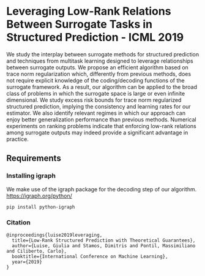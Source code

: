 # Leveraging Low-Rank Relations Between Surrogate Tasks in Structured Prediction - ICML 2019
We study the interplay between surrogate methods for structured prediction and techniques from multitask learning designed to leverage relationships between surrogate outputs. We propose an efficient algorithm based on trace norm regularization which, differently from previous methods, does not require explicit knowledge of the coding/decoding functions of the surrogate framework. As a result, our algorithm can be applied to the broad class of problems in which the surrogate space is large or even infinite dimensional. We study excess risk bounds for trace norm regularized structured prediction, implying the consistency and learning rates for our estimator. We also identify relevant regimes in which our approach can enjoy better generalization performance than previous methods. Numerical experiments on ranking problems indicate that enforcing low-rank relations among surrogate outputs may indeed provide a significant advantage in practice.


## Requirements


### Installing igraph
We make use of the igraph package for the decoding step of our algorithm. https://igraph.org/python/

```
pip install python-igraph
```

### Citation

```
@inproceedings{luise2019leveraging,
  title={Low-Rank Structured Prediction with Theoretical Guarantees},
  author={Luise, Giulia and Stamos, Dimitris and Pontil, Massimiliano and Ciliberto, Carlo},
  booktitle={International Conference on Machine Learning},
  year={2019}
}
```
